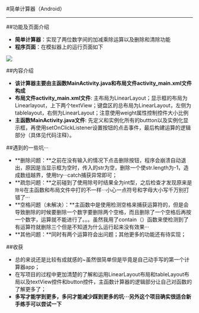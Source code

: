 #简单计算器（Android）<br>

***

##功能及页面介绍
* **简单计算器**：实现了两位数字间的加减乘除运算以及删除和清除功能<br>
* **程序页面**：在模拟器上的运行页面如下<br>


 
 ![](/imgs/wanjian_Work1_Counter)<br>



##内容介绍<br>
* **该计算器主要由主函数MainActivity.java和布局文件activity_main.xml文件构成**<br>
* **布局文件activity_main.xml文件**:  主布局为LinearLayout；显示框的布局为Linearlayout，上下两个textView；键盘区的总布局为LinearLayout，左侧为tablelayout，右侧为LinearLayout；注意使用weight属性控制控件大小比例<br>
* **主函数MainActivity.java文件**: 先定义和实例化所有的buttton以及实例化显示框，再使用setOnClickListener设置按钮的点击事件，最后构建运算的逻辑部分（具体见代码注释）。

##遇到的一些坑···
* **删除问题：**之前在没有输入的情况下点击删除按钮，程序会崩溃自动退出，原因是当显示框为空时，传入的str为空，删除一个使str.length为-1，造成数组越界，使用try···catch捕获异常即可；
* **疏忽问题：**之前碰到了使用除号时结果全为int型，之后检查才发现原来是`除号`在主函数和布局文件中打的不一样···小心一点符号和字母大小写千万别打错了···
* **空格问题（未解决）：**主函数中是使用检测空格来捕获运算符的，但是会导致删除的时候要删除一个数字要删除两个空格，而且删除了一个空格后再按一个数字，运算就不能进行了。。。虽然我用了contain（）函数来使检测到了有运算符就删除三个但是不知道为什么运行起来没有效果···
* **其他问题：**同时有两个运算符会出问题；其他更多的功能还有待实现；

##收获
* 总的来说还是比较有成就感的~虽然很简单但是毕竟是自己动手写的第一个计算器app；
* 在写项目的过程中更加清楚的了解和运用LinearLayout布局和tableLayout布局以及textView控件和button控件，主函数计算器的逻辑部分让自己对函数的了解更多了；
* **多写才能学到更多，多问才能减少踩到更多的坑···另外这个项目确实很适合新手练手可以尝试一下**
